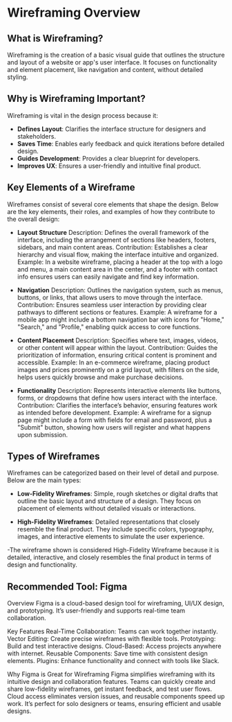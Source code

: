 # Wireframing Overview

## What is Wireframing?

Wireframing is the creation of a basic visual guide that outlines the structure and layout of a website or app's user interface. It focuses on functionality and element placement, like navigation and content, without detailed styling.

## Why is Wireframing Important?

Wireframing is vital in the design process because it:
- **Defines Layout**: Clarifies the interface structure for designers and stakeholders.
- **Saves Time**: Enables early feedback and quick iterations before detailed design.
- **Guides Development**: Provides a clear blueprint for developers.
- **Improves UX**: Ensures a user-friendly and intuitive final product.


## Key Elements of a Wireframe
Wireframes consist of several core elements that shape the design. Below are the key elements, their roles, and examples of how they contribute to the overall design:

- **Layout Structure**
Description: Defines the overall framework of the interface, including the arrangement of sections like headers, footers, sidebars, and main content areas.
Contribution: Establishes a clear hierarchy and visual flow, making the interface intuitive and organized.
Example: In a website wireframe, placing a header at the top with a logo and menu, a main content area in the center, and a footer with contact info ensures users can easily navigate and find key information.

- **Navigation**
Description: Outlines the navigation system, such as menus, buttons, or links, that allows users to move through the interface.
Contribution: Ensures seamless user interaction by providing clear pathways to different sections or features.
Example: A wireframe for a mobile app might include a bottom navigation bar with icons for "Home," "Search," and "Profile," enabling quick access to core functions.

- **Content Placement**
Description: Specifies where text, images, videos, or other content will appear within the layout.
Contribution: Guides the prioritization of information, ensuring critical content is prominent and accessible.
Example: In an e-commerce wireframe, placing product images and prices prominently on a grid layout, with filters on the side, helps users quickly browse and make purchase decisions.

- **Functionality**
Description: Represents interactive elements like buttons, forms, or dropdowns that define how users interact with the interface.
Contribution: Clarifies the interface’s behavior, ensuring features work as intended before development.
Example: A wireframe for a signup page might include a form with fields for email and password, plus a "Submit" button, showing how users will register and what happens upon submission.

## Types of Wireframes

Wireframes can be categorized based on their level of detail and purpose. Below are the main types:

- **Low-Fidelity Wireframes**: Simple, rough sketches or digital drafts that outline the basic layout and structure of a design. They focus on placement of elements without detailed visuals or interactions.
  
- **High-Fidelity Wireframes**: Detailed representations that closely resemble the final product. They include specific colors, typography, images, and interactive elements to simulate the user experience.
  
-The wireframe shown is considered High-Fidelity Wireframe because it is detailed, interactive, and closely resembles the final product in terms of design and functionality.  


## Recommended Tool: Figma
Overview
Figma is a cloud-based design tool for wireframing, UI/UX design, and prototyping. It’s user-friendly and supports real-time team collaboration.

Key Features
Real-Time Collaboration: Teams can work together instantly.
Vector Editing: Create precise wireframes with flexible tools.
Prototyping: Build and test interactive designs.
Cloud-Based: Access projects anywhere with internet.
Reusable Components: Save time with consistent design elements.
Plugins: Enhance functionality and connect with tools like Slack.

Why Figma is Great for Wireframing
Figma simplifies wireframing with its intuitive design and collaboration features. Teams can quickly create and share low-fidelity wireframes, get instant feedback, and test user flows. Cloud access eliminates version issues, and reusable components speed up work. It’s perfect for solo designers or teams, ensuring efficient and usable designs.



